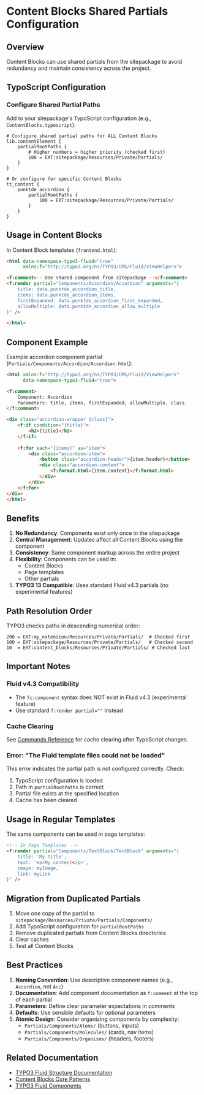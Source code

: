 # Content Blocks Shared Partials Configuration

## Overview

Content Blocks can use shared partials from the sitepackage to avoid redundancy and maintain consistency across the project.

## TypoScript Configuration

### Configure Shared Partial Paths

Add to your sitepackage's TypoScript configuration (e.g., `ContentBlocks.typoscript`):

```typoscript
# Configure shared partial paths for ALL Content Blocks
lib.contentElement {
    partialRootPaths {
        # Higher numbers = higher priority (checked first)
        100 = EXT:sitepackage/Resources/Private/Partials/
    }
}

# Or configure for specific Content Blocks
tt_content {
    punktde_accordion {
        partialRootPaths {
            100 = EXT:sitepackage/Resources/Private/Partials/
        }
    }
}
```

## Usage in Content Blocks

In Content Block templates (`frontend.html`):

```html
<html data-namespace-typo3-fluid="true"
      xmlns:f="http://typo3.org/ns/TYPO3/CMS/Fluid/ViewHelpers">

<f:comment>-- Use shared component from sitepackage --</f:comment>
<f:render partial="Components/Accordion/Accordion" arguments="{
    title: data.punktde_accordion_title,
    items: data.punktde_accordion_items,
    firstExpanded: data.punktde_accordion_first_expanded,
    allowMultiple: data.punktde_accordion_allow_multiple
}" />

</html>
```

## Component Example

Example accordion component partial (`Partials/Components/Accordion/Accordion.html`):

```html
<html xmlns:f="http://typo3.org/ns/TYPO3/CMS/Fluid/ViewHelpers"
      data-namespace-typo3-fluid="true">

<f:comment>
    Component: Accordion
    Parameters: title, items, firstExpanded, allowMultiple, class
</f:comment>

<div class="accordion-wrapper {class}">
    <f:if condition="{title}">
        <h2>{title}</h2>
    </f:if>
    
    <f:for each="{items}" as="item">
        <div class="accordion-item">
            <button class="accordion-header">{item.header}</button>
            <div class="accordion-content">
                <f:format.html>{item.content}</f:format.html>
            </div>
        </div>
    </f:for>
</div>
</html>
```

## Benefits

1. **No Redundancy**: Components exist only once in the sitepackage
2. **Central Management**: Updates affect all Content Blocks using the component
3. **Consistency**: Same component markup across the entire project
4. **Flexibility**: Components can be used in:
   - Content Blocks
   - Page templates
   - Other partials
5. **TYPO3 13 Compatible**: Uses standard Fluid v4.3 partials (no experimental features)

## Path Resolution Order

TYPO3 checks paths in descending numerical order:

```
200 = EXT:my_extension/Resources/Private/Partials/  # Checked first
100 = EXT:sitepackage/Resources/Private/Partials/   # Checked second
10  = EXT:content_blocks/Resources/Private/Partials/ # Checked last
```

## Important Notes

### Fluid v4.3 Compatibility

- The `fc:component` syntax does NOT exist in Fluid v4.3 (experimental feature)
- Use standard `f:render partial=""` instead

### Cache Clearing

See [Commands Reference](./references/commands-reference.md#cache-management) for cache clearing after TypoScript changes.

### Error: "The Fluid template files could not be loaded"

This error indicates the partial path is not configured correctly. Check:

1. TypoScript configuration is loaded
2. Path in `partialRootPaths` is correct
3. Partial file exists at the specified location
4. Cache has been cleared

## Usage in Regular Templates

The same components can be used in page templates:

```html
<!-- In Page Templates -->
<f:render partial="Components/TextBlock/TextBlock" arguments="{
    title: 'My Title',
    text: '<p>My content</p>',
    image: myImage,
    link: myLink
}" />
```

## Migration from Duplicated Partials

1. Move one copy of the partial to `sitepackage/Resources/Private/Partials/Components/`
2. Add TypoScript configuration for `partialRootPaths`
3. Remove duplicated partials from Content Blocks directories
4. Clear caches
5. Test all Content Blocks

## Best Practices

1. **Naming Convention**: Use descriptive component names (e.g., `Accordion`, not `Acc`)
2. **Documentation**: Add component documentation as `f:comment` at the top of each partial
3. **Parameters**: Define clear parameter expectations in comments
4. **Defaults**: Use sensible defaults for optional parameters
5. **Atomic Design**: Consider organizing components by complexity:
   - `Partials/Components/Atoms/` (buttons, inputs)
   - `Partials/Components/Molecules/` (cards, nav items)
   - `Partials/Components/Organisms/` (headers, footers)

## Related Documentation

- [TYPO3 Fluid Structure Documentation](https://docs.typo3.org/other/typo3fluid/fluid/main/en-us/Usage/Structure.html#partials)
- [Content Blocks Core Patterns](./content-blocks-core-patterns.md)
- [TYPO3 Fluid Components](../commands/typo3/fluid-components.md)
